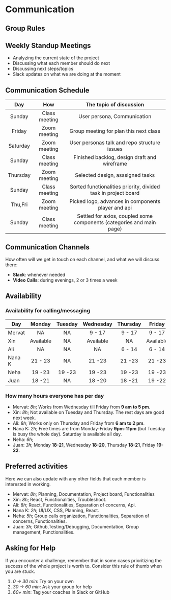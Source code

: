 
# Communication

## Group Rules

## Weekly Standup Meetings

- Analyzing the current state of the project
- Discussing what each member should do next
- Discussing next steps/topics
- Slack updates on what we are doing at the moment

## Communication Schedule

|    Day    |     How      |           The topic of discussion            |
| :-------: | :----------: | :------------------------------------------: |
|  Sunday   |Class meeting |        User persona, Communication           |
|  Friday   | Zoom meeting |    Group meeting for plan this next class    |
|  Saturday | Zoom meeting |  User personas talk and repo structure issues|
|  Sunday   |Class meeting | Finished backlog, design draft and wireframe |
|  Thursday |Zoom meeting  | Selected design, asssigned tasks             |
|  Sunday   |Class meeting | Sorted functionalities priority, divided task in project board |
| Thu,Fri   |Zoom meeting  | Picked logo, advances in components player and api |
|  Sunday   |Class meeting | Settled for axios, coupled some components (categories and main page)|



## Communication Channels

How often will we get in touch on each channel, and what we will discuss there:

- **Slack**: whenever needed
- **Video Calls**: during evenings, 2 or 3 times a week

## Availability

### Availability for calling/messaging

| Day    | Monday  | Tuesday | Wednesday | Thursday | Friday  | Saturday | Sunday  |
| ------ | :-----: | :-----: | :-------: | :------: | :-----: | :------: | :-----: |
| Mervat |   NA    |   NA    |  9 - 17   |  9 - 17  | 9 - 17  |    NA    |   NA    |
| Xin    |Available|   NA    | Available |    NA    |Available|    NA    |   NA    |
| Ali    |   NA    |   NA    |     NA    | 6 - 14   | 6 - 14  |    NA    |   NA    |
| Nana K | 21 - 23 |   NA    |  21 -23   |  21 -23  |  21 -23 | Available|Available|
| Neha   | 19 -23  |  19 -23 |  19 -23   |  19 -23  | 19 -23  | Full day | Full day|
| Juan   | 18 -21  |   NA    |  18 -20   |  18 -21  | 19 -22  |   NA     |   NA    |

### How many hours everyone has per day

- Mervat: _8h_; Works from Wednesday till Friday from **9 am to 5 pm**.
- Xin: _8h_; Not available on Tuesday and Thursday. The rest days are good next week.
- Ali: _8h_; Works only on Thursday and Friday from **6 am to 2 pm**.
- Nana K: _2h_; Free times are from Monday-Friday **9pm-11pm** (but Tuesday is busy the whole day). Saturday is available all day.
- Neha: _6h_;
- Juan: _3h_; Monday **18-21**, Wednesday **18-20**, Thursday **18-21**, Friday **19-22**.

## Preferred activities
Here we can also update with any other fields that each member is interested in working.

- Mervat: _8h_; Planning, Documentation, Project board, Functionalities
- Xin: _8h_; React, Functionalities, Troubleshoot.
- Ali: _8h_; React, Functionalities, Separation of concerns, Api.
- Nana K: _2h_; UI/UX, CSS, Planning, React.
- Neha: _5h_; Group calls organization, Functionalities, Separation of concerns, Functionalities.
- Juan: _3h_; Github,Testing/Debugging, Documentation, Group management, Functionalities.

## Asking for Help

If you encounter a challenge, remember that in some cases prioritizing the success of the whole project is worth to. Consider this rule of thumb when you are stuck.

1. _0 -> 30 min_: Try on your own
2. _30 -> 60 min_: Ask your group for help
3. _60+ min_: Tag your coaches in Slack or GitHub
```
